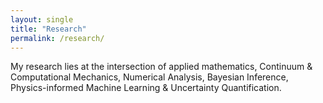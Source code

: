 ```yaml
---
layout: single
title: "Research"
permalink: /research/
---
```


My research lies at the intersection of applied mathematics, Continuum & Computational Mechanics, Numerical Analysis, Bayesian Inference, Physics-informed Machine Learning & Uncertainty Quantification.